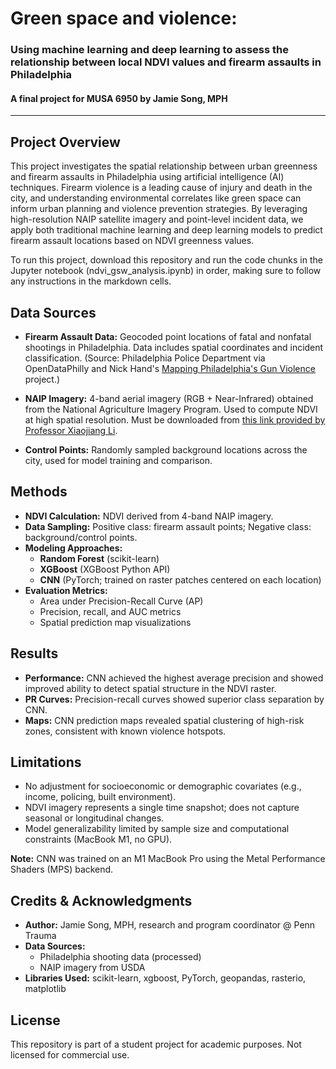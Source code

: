 # Green space and violence: 
### Using machine learning and deep learning to assess the relationship between local NDVI values and firearm assaults in Philadelphia
#### A final project for MUSA 6950 by Jamie Song, MPH
-----------------------------------------------------------------
## Project Overview

This project investigates the spatial relationship between urban greenness and firearm assaults in Philadelphia using artificial intelligence (AI) techniques. Firearm violence is a leading cause of injury and death in the city, and understanding environmental correlates like green space can inform urban planning and violence prevention strategies. By leveraging high-resolution NAIP satellite imagery and point-level incident data, we apply both traditional machine learning and deep learning models to predict firearm assault locations based on NDVI greenness values.

To run this project, download this repository and run the code chunks in the Jupyter notebook (ndvi_gsw_analysis.ipynb) in order, making sure to follow any instructions in the markdown cells.

## Data Sources

- **Firearm Assault Data:** Geocoded point locations of fatal and nonfatal shootings in Philadelphia. Data includes spatial coordinates and incident classification. (Source: Philadelphia Police Department via OpenDataPhilly and Nick Hand's [Mapping Philadelphia's Gun Violence](https://www.nickhand.dev/philly-gun-violence-map/) project.)

- **NAIP Imagery:** 4-band aerial imagery (RGB + Near-Infrared) obtained from the National Agriculture Imagery Program. Used to compute NDVI at high spatial resolution. Must be downloaded from [this link provided by Professor Xiaojiang Li](https://utilitiesfiles.s3.us-east-1.amazonaws.com/penn-class/ai-urban-sustainability/data/naip-philly.tif).

- **Control Points:** Randomly sampled background locations across the city, used for model training and comparison.

## Methods

- **NDVI Calculation:** NDVI derived from 4-band NAIP imagery.
- **Data Sampling:** Positive class: firearm assault points; Negative class: background/control points.
- **Modeling Approaches:**
  - **Random Forest** (scikit-learn)
  - **XGBoost** (XGBoost Python API)
  - **CNN** (PyTorch; trained on raster patches centered on each location)
- **Evaluation Metrics:**
  - Area under Precision-Recall Curve (AP)
  - Precision, recall, and AUC metrics
  - Spatial prediction map visualizations

## Results

- **Performance:** CNN achieved the highest average precision and showed improved ability to detect spatial structure in the NDVI raster.
- **PR Curves:** Precision-recall curves showed superior class separation by CNN.
- **Maps:** CNN prediction maps revealed spatial clustering of high-risk zones, consistent with known violence hotspots.

## Limitations

- No adjustment for socioeconomic or demographic covariates (e.g., income, policing, built environment).
- NDVI imagery represents a single time snapshot; does not capture seasonal or longitudinal changes.
- Model generalizability limited by sample size and computational constraints (MacBook M1, no GPU).

**Note:** CNN was trained on an M1 MacBook Pro using the Metal Performance Shaders (MPS) backend.

## Credits & Acknowledgments

- **Author:** Jamie Song, MPH, research and program coordinator @ Penn Trauma
- **Data Sources:**
  - Philadelphia shooting data (processed)
  - NAIP imagery from USDA
- **Libraries Used:** scikit-learn, xgboost, PyTorch, geopandas, rasterio, matplotlib

## License

This repository is part of a student project for academic purposes. Not licensed for commercial use.

